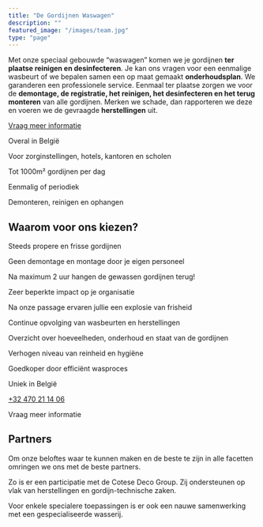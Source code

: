 ```yaml
---
title: "De Gordijnen Waswagen"
description: ""
featured_image: "/images/team.jpg"
type: "page"
---
```


Met onze speciaal gebouwde “waswagen” komen we je gordijnen **ter plaatse reinigen en desinfecteren**. Je kan ons vragen voor een eenmalige wasbeurt of we bepalen samen een op maat gemaakt **onderhoudsplan**. We garanderen een professionele service. Eenmaal ter plaatse zorgen we voor de **demontage, de registratie, het reinigen, het desinfecteren en het terug monteren** van alle gordijnen. Merken we schade, dan rapporteren we deze en voeren we de gevraagde **herstellingen** uit.

[Vraag meer informatie](/contact)

Overal in België

Voor zorginstellingen, hotels, kantoren en scholen

Tot 1000m² gordijnen per dag

Eenmalig of periodiek

Demonteren, reinigen en ophangen


## Waarom voor ons kiezen?

Steeds propere en frisse gordijnen

Geen demontage en montage door je eigen personeel

Na maximum 2 uur hangen de gewassen gordijnen terug!

Zeer beperkte impact op je organisatie

Na onze passage ervaren jullie een explosie van frisheid

Continue opvolging van wasbeurten en herstellingen

Overzicht over hoeveelheden, onderhoud en staat van de gordijnen

Verhogen niveau van reinheid en hygiëne

Goedkoper door efficiënt wasproces

Uniek in België


[+32 470 21 14 06](tel:+32470211406)

Vraag meer informatie


## Partners

Om onze beloftes waar te kunnen maken en de beste te zijn in alle facetten omringen we ons met de beste partners.

Zo is er een participatie met de Cotese Deco Group. Zij ondersteunen op vlak van herstellingen en gordijn-technische zaken.

Voor enkele specialere toepassingen is er ook een nauwe samenwerking met een gespecialiseerde wasserij.
